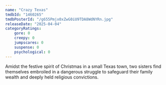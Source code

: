 ```yaml
---
name: "Crazy Texas"
tmdbId: "1460265"
tmdbPosterId: "/g655Pmjx0xZwG0iU9TDA8WdNYRn.jpg"
releaseDate: "2025-04-04"
categoryRatings:
    gore: 0
    creepy: 0
    jumpscares: 0
    suspense: 0
    psychological: 0
---
```

Amidst the festive spirit of Christmas in a small Texas town, two sisters find themselves embroiled in a dangerous struggle to safeguard their family wealth and deeply held religious convictions.
